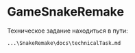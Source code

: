 # GameSnakeRemake

Техническое задание находиться в пути:
```
...\SnakeRemake\docs\technicalTask.md
```